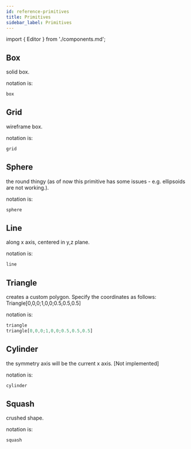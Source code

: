 ```yaml
---
id: reference-primitives
title: Primitives
sidebar_label: Primitives
---
```


import { Editor } from './components.md';

## Box

solid box.

<Editor src="https://after12am.github.io/eisenscript-editor/#B/S8qvAAA="/>

notation is:

```jsx
box
```

## Grid

wireframe box.

<Editor src="https://after12am.github.io/eisenscript-editor/#B/Sy/KTAEA"/>

notation is:

```jsx
grid
```

## Sphere

the round thingy (as of now this primitive has some issues - e.g. ellipsoids are not working.).

<Editor src="https://after12am.github.io/eisenscript-editor/#B/Ky7ISC1KBQA="/>

notation is:

```jsx
sphere
```

## Line

along x axis, centered in y,z plane.

<Editor src="https://after12am.github.io/eisenscript-editor/#B/y8nMSwUA"/>

notation is:

```jsx
line
```

<!--
## Point

centered in coordinate system.

<Editor src="https://after12am.github.io/eisenscript-editor/#B/y8nMSwUA"/>

notation is:

```jsx
point
```
-->

## Triangle

creates a custom polygon. Specify the coordinates as follows: Triangle[0,0,0;1,0,0;0.5,0.5,0.5]

<Editor src="https://after12am.github.io/eisenscript-editor/#B/KynKTMxLz0kFAA=="/>

notation is:

```jsx
triangle
triangle[0,0,0;1,0,0;0.5,0.5,0.5]
```

<!--
## Mesh

prototype mesh

<Editor src="https://after12am.github.io/eisenscript-editor/#B/y8nMSwUA"/>

notation is:

```jsx
mesh
```
-->

## Cylinder

the symmetry axis will be the current x axis. [Not implemented]

<Editor src="https://after12am.github.io/eisenscript-editor/#B/S67MycxLSS0CAA=="/>

notation is:

```jsx
cylinder
```

<!--
## Tube

polygonal cylinder (will be drawn smoothly as the coordinate system transforms). [Not implemented]

<Editor src="https://after12am.github.io/eisenscript-editor/#B/S67MycxLSS0CAA=="/>

notation is:

```jsx
tube
```
-->

## Squash

crushed shape.

<Editor src="https://after12am.github.io/eisenscript-editor/#B/Ky4sTSzOAAA="/>

notation is:

```jsx
squash
```

